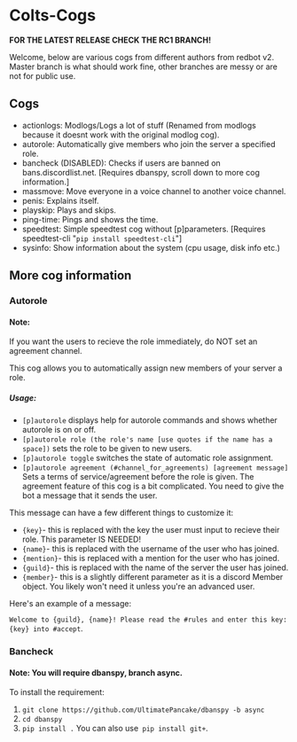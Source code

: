 # Colts-Cogs
**FOR THE LATEST RELEASE CHECK THE RC1 BRANCH!**

Welcome, below are various cogs from different authors from redbot v2. Master branch is what should work fine, other branches are messy or are not for public use.


## Cogs
- actionlogs:     Modlogs/Logs a lot of stuff (Renamed from modlogs because it doesnt work with the original modlog cog).
- autorole:       Automatically give members who join the server a specified role.
- bancheck (DISABLED):       Checks if users are banned on bans.discordlist.net. [Requires dbanspy, scroll down to more cog information.]
- massmove:       Move everyone in a voice channel to another voice channel.
- penis:          Explains itself.
- playskip:       Plays and skips.
- ping-time:      Pings and shows the time.
- speedtest:      Simple speedtest cog without [p]parameters. [Requires speedtest-cli "`pip install speedtest-cli`"]
- sysinfo:        Show information about the system (cpu usage, disk info etc.)</li>


## More cog information
### Autorole
#### Note:
If you want the users to recieve the role immediately, do NOT set an agreement channel.

This cog allows you to automatically assign new members of your server a role.
##### Usage:
- `[p]autorole` displays help for autorole commands and shows whether autorole is on or off.
- `[p]autorole role (the role's name [use quotes if the name has a space])` sets the role to be given to new users.
- `[p]autorole toggle` switches the state of automatic role assignment.
- `[p]autorole agreement (#channel_for_agreements) [agreement message]` Sets a terms of service/agreement before the role is given.
The agreement feature of this cog is a bit complicated. You need to give the bot a message that it sends the user.

This message can have a few different things to customize it:

- `{key}`- this is replaced with the key the user must input to recieve their role. This parameter IS NEEDED!</li>
- `{name}`- this is replaced with the username of the user who has joined.</li>
- `{mention}`- this is replaced with a mention for the user who has joined.</li>
- `{guild}`- this is replaced with the name of the server the user has joined.</li>
- `{member}`- this is a slightly different parameter as it is a discord Member object. You likely won't need it unless you're an advanced user.

Here's an example of a message:

`Welcome to {guild}, {name}! Please read the #rules and enter this key: {key} into #accept`.

### Bancheck
#### Note: You will require dbanspy, branch async.
To install the requirement:
1) `git clone https://github.com/UltimatePancake/dbanspy -b async`
2) `cd dbanspy`
3) `pip install .`
You can also use` pip install git+`.
